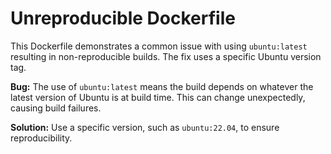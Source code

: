 # Unreproducible Dockerfile
This Dockerfile demonstrates a common issue with using `ubuntu:latest` resulting in non-reproducible builds.  The fix uses a specific Ubuntu version tag.

**Bug:** The use of `ubuntu:latest` means the build depends on whatever the latest version of Ubuntu is at build time. This can change unexpectedly, causing build failures.

**Solution:** Use a specific version, such as `ubuntu:22.04`, to ensure reproducibility.